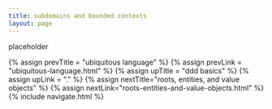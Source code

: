 ```yaml
---
title: subdomains and bounded contexts
layout: page
---
```


placeholder



{% assign prevTitle = "ubiquitous language" %}
{% assign prevLink = "ubiquitous-language.html" %}
{% assign upTitle = "ddd basics" %}
{% assign upLink = "." %}
{% assign nextTitle="roots, entities, and value objects" %}
{% assign nextLink="roots-entities-and-value-objects.html" %}
{% include navigate.html %}

